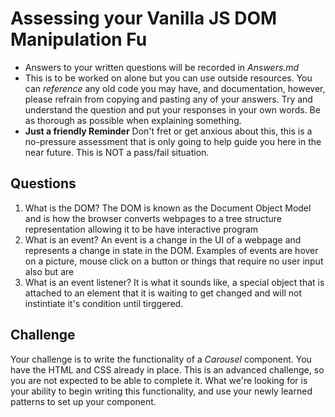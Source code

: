 # Assessing your Vanilla JS DOM Manipulation Fu
* Answers to your written questions will be recorded in *Answers.md* 
* This is to be worked on alone but you can use outside resources. You can *reference* any old code you may have, and documentation, however, please refrain from copying and pasting any of your answers. Try and understand the question and put your responses in your own words. Be as thorough as possible when explaining something. 
* **Just a friendly Reminder** Don't fret or get anxious about this, this is a no-pressure assessment that is only going to help guide you here in the near future. This is NOT a pass/fail situation. 

## Questions
1. What is the DOM?
The DOM is known as the Document Object Model and is how the browser converts webpages to a tree structure representation allowing it to be have interactive program
2. What is an event?
An event is a change in the UI of a webpage and represents a change in state in the DOM. Examples of events are hover on a picture, mouse click on a button or things that require no user input also but are 
2. What is an event listener?
It is what it sounds like, a special object that is attached to an element that it is waiting to get changed and will not instintiate it's condition until tirggered.

## Challenge
Your challenge is to write the functionality of a *Carousel* component. You have the HTML and CSS already in place. This is an advanced challenge, so you are not expected to be able to complete it. What we're looking for is your ability to begin writing this functionality, and use your newly learned patterns to set up your component.